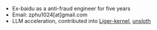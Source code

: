 - Ex-baidu as a anti-fraud engineer for five years
- Email: zphu1024[at]gmail.com
- LLM acceleration, contributed into [Liger-kernel](https://github.com/linkedin/Liger-Kernel/pull/508), [unsloth](https://github.com/unslothai/unsloth/commit/259697da81eee3b03fc472454c32890198819200)
